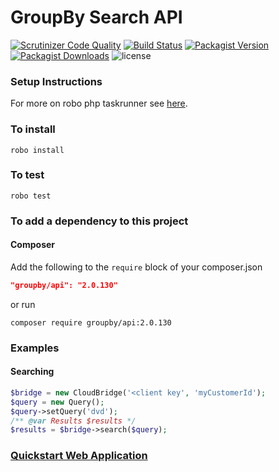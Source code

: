 GroupBy Search API
=======

[![Scrutinizer Code Quality](https://img.shields.io/scrutinizer/g/groupby/api-php.svg)](https://scrutinizer-ci.com/g/groupby/api-php/?branch=develop)
[![Build Status](https://img.shields.io/travis/groupby/api-php.svg)](https://travis-ci.org/groupby/api-php)
[![Packagist Version](https://img.shields.io/packagist/v/groupby/api.svg)](https://packagist.org/packages/groupby/api)
[![Packagist Downloads](https://img.shields.io/packagist/dt/groupby/api.svg)](https://packagist.org/packages/groupby/api)
![license](https://img.shields.io/github/license/groupby/api-php.svg)

### Setup Instructions

For more on robo php taskrunner see [here](http://codegyre.github.io/Robo/).

### To install

    robo install
  
### To test

    robo test

### To add a dependency to this project

#### Composer
Add the following to the `require` block of your composer.json

```json
"groupby/api": "2.0.130"
```

or run

    composer require groupby/api:2.0.130

### Examples

#### Searching

```php
$bridge = new CloudBridge('<client key', 'myCustomerId');
$query = new Query();
$query->setQuery('dvd');
/** @var Results $results */
$results = $bridge->search($query);
```

### [Quickstart Web Application](https://github.com/groupby/quickstart-php)
